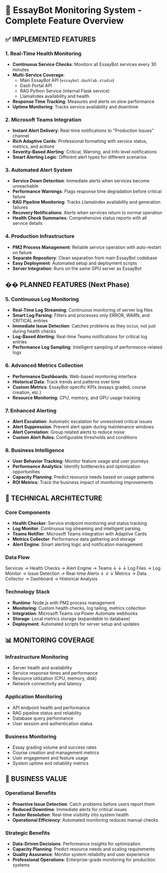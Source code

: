 # 🎯 EssayBot Monitoring System - Complete Feature Overview

## ✅ IMPLEMENTED FEATURES

### 1. Real-Time Health Monitoring
- **Continuous Service Checks**: Monitors all EssayBot services every 30 minutes
- **Multi-Service Coverage**:
  - Main EssayBot API (`essaybot.dashlab.studio`)
  - Dash Portal API
  - RAG Python Service (internal Flask service)
  - LlamaIndex availability and health
- **Response Time Tracking**: Measures and alerts on slow performance
- **Uptime Monitoring**: Tracks service availability and downtime

### 2. Microsoft Teams Integration
- **Instant Alert Delivery**: Real-time notifications to "Production Issues" channel
- **Rich Adaptive Cards**: Professional formatting with service status, metrics, and actions
- **Severity-Based Alerting**: Critical, Warning, and Info level notifications
- **Smart Alerting Logic**: Different alert types for different scenarios

### 3. Automated Alert System
- **Service Down Detection**: Immediate alerts when services become unreachable
- **Performance Warnings**: Flags response time degradation before critical failure
- **RAG Pipeline Monitoring**: Tracks LlamaIndex availability and generation failures
- **Recovery Notifications**: Alerts when services return to normal operation
- **Health Check Summaries**: Comprehensive status reports with all service details

### 4. Production Infrastructure
- **PM2 Process Management**: Reliable service operation with auto-restart on failure
- **Separate Repository**: Clean separation from main EssayBot codebase
- **Easy Deployment**: Automated setup and deployment scripts
- **Server Integration**: Runs on the same GPU server as EssayBot

## �� PLANNED FEATURES (Next Phase)

### 5. Continuous Log Monitoring
- **Real-Time Log Streaming**: Continuous monitoring of server log files
- **Smart Log Parsing**: Filters and processes only ERROR, WARN, and CRITICAL entries
- **Immediate Issue Detection**: Catches problems as they occur, not just during health checks
- **Log-Based Alerting**: Real-time Teams notifications for critical log entries
- **Performance Log Sampling**: Intelligent sampling of performance-related logs

### 6. Advanced Metrics Collection
- **Performance Dashboards**: Web-based monitoring interface
- **Historical Data**: Track trends and patterns over time
- **Custom Metrics**: EssayBot-specific KPIs (essays graded, course creation, etc.)
- **Resource Monitoring**: CPU, memory, and GPU usage tracking

### 7. Enhanced Alerting
- **Alert Escalation**: Automatic escalation for unresolved critical issues
- **Alert Suppression**: Prevent alert spam during maintenance windows
- **Alert Correlation**: Group related alerts to reduce noise
- **Custom Alert Rules**: Configurable thresholds and conditions

### 8. Business Intelligence
- **User Behavior Tracking**: Monitor feature usage and user journeys
- **Performance Analytics**: Identify bottlenecks and optimization opportunities
- **Capacity Planning**: Predict resource needs based on usage patterns
- **ROI Metrics**: Track the business impact of monitoring improvements

## 🔧 TECHNICAL ARCHITECTURE

### Core Components
- **Health Checker**: Service endpoint monitoring and status tracking
- **Log Monitor**: Continuous log streaming and intelligent parsing
- **Teams Notifier**: Microsoft Teams integration with Adaptive Cards
- **Metrics Collector**: Performance data gathering and storage
- **Alert Engine**: Smart alerting logic and notification management

### Data Flow
Services → Health Checks → Alert Engine → Teams
↓ ↓ ↓
Log Files → Log Monitor → Issue Detection → Real-time Alerts
↓ ↓ ↓
Metrics → Data Collector → Dashboard → Historical Analysis

### Technology Stack
- **Runtime**: Node.js with PM2 process management
- **Monitoring**: Custom health checks, log tailing, metrics collection
- **Integration**: Microsoft Teams via Power Automate webhooks
- **Storage**: Local metrics storage (expandable to database)
- **Deployment**: Automated scripts for server setup and updates

## 📊 MONITORING COVERAGE

### Infrastructure Monitoring
- Server health and availability
- Service response times and performance
- Resource utilization (CPU, memory, disk)
- Network connectivity and latency

### Application Monitoring
- API endpoint health and performance
- RAG pipeline status and reliability
- Database query performance
- User session and authentication status

### Business Monitoring
- Essay grading volume and success rates
- Course creation and management metrics
- User engagement and feature usage
- System uptime and reliability metrics

## 💼 BUSINESS VALUE

### Operational Benefits
- **Proactive Issue Detection**: Catch problems before users report them
- **Reduced Downtime**: Immediate alerts for critical issues
- **Faster Resolution**: Real-time visibility into system health
- **Operational Efficiency**: Automated monitoring reduces manual checks

### Strategic Benefits
- **Data-Driven Decisions**: Performance insights for optimization
- **Capacity Planning**: Predict resource needs and scaling requirements
- **Quality Assurance**: Monitor system reliability and user experience
- **Professional Operations**: Enterprise-grade monitoring for production systems

